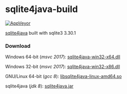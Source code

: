 # sqlite4java-build

[![AppVeyor](https://img.shields.io/appveyor/ci/WebFolder/sqlite4java-build.svg?label=Windows-GNU/Linux)](https://ci.appveyor.com/project/WebFolder/sqlite4java-build)

[sqlite4java](https://bitbucket.org/almworks/sqlite4java/) built with sqlite3 3.30.1

### Download

Windows 64-bit (_msvc 2017_): [sqlite4java-win32-x64.dll](https://github.com/webfolderio/sqlite4java-build/releases/download/2019-05-26/sqlite4java-win32-x64.dll)

Windows 32-bit (_msvc 2017_): [sqlite4java-win32-x86.dll](https://github.com/webfolderio/sqlite4java-build/releases/download/2019-05-26/sqlite4java-win32-x86.dll)

GNU/Linux 64-bit (_gcc 8_): [libsqlite4java-linux-amd64.so]()

sqlite4java (_jdk 8_): [sqlite4java.jar](https://github.com/webfolderio/sqlite4java-build/releases/download/2019-05-26/sqlite4java.jar)
